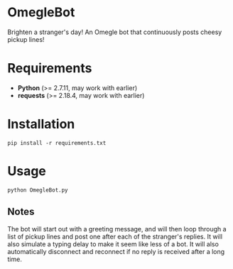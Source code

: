 # OmegleBot
Brighten a stranger's day! An Omegle bot that continuously posts cheesy pickup lines!

# Requirements
* **Python** (>= 2.7.11, may work with earlier)
* **requests** (>= 2.18.4, may work with earlier)

# Installation
``pip install -r requirements.txt``

# Usage
``python OmegleBot.py``

## Notes
The bot will start out with a greeting message, and will then loop through a list of pickup lines and post one after each of the
stranger's replies. It will also simulate a typing delay to make it seem like less of a bot. It will also automatically disconnect and
reconnect if no reply is received after a long time.
